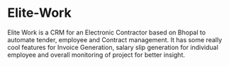 # Elite-Work
Elite Work is a CRM for an Electronic Contractor based on Bhopal to automate tender, employee and Contract management. It has some really cool features for Invoice Generation, salary slip generation for individual employee and overall monitoring of project for better insight.
